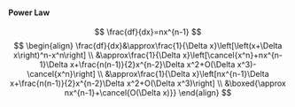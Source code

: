 #### Power Law
$$
\frac{df}{dx}=nx^{n-1}
$$
$$
\begin{align}
\frac{df}{dx}&\approx\frac{1}{\Delta x}\left[\left(x+\Delta x\right)^n-x^n\right]
\\
&\approx\frac{1}{\Delta x}\left[\cancel{x^n}+nx^{n-1}\Delta x+\frac{n(n-1)}{2}x^{n-2}\Delta x^2+O(\Delta x^3)-\cancel{x^n}\right]
\\
&\approx\frac{1}{\Delta x}\left[nx^{n-1}\Delta x+\frac{n(n-1)}{2}x^{n-2}\Delta x^2+O(\Delta x^3)\right]
\\
&\boxed{\approx nx^{n-1}+\cancel{O(\Delta x)}}
\end{align}
$$
